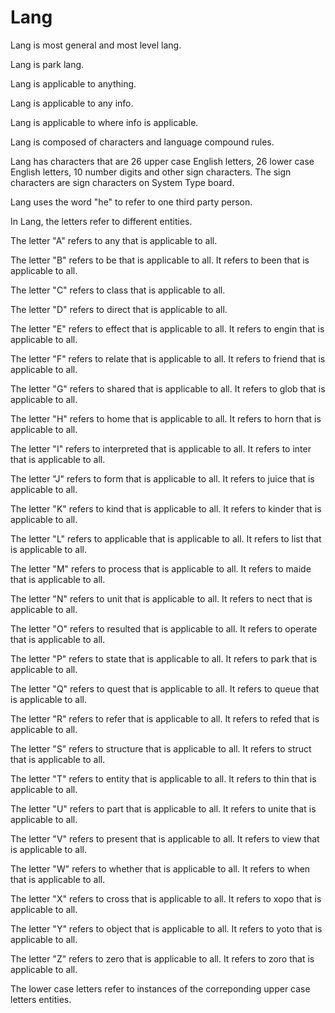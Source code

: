 # Lang

Lang is most general and most level lang.

Lang is park lang.

Lang is applicable to anything.

Lang is applicable to any info.

Lang is applicable to where info is applicable.

Lang is composed of characters and language compound rules.

Lang has characters that are 26 upper case English letters, 26 lower case English letters, 10 number digits and other sign characters.
The sign characters are sign characters on System Type board.

Lang uses the word "he" to refer to one third party person.

In Lang, the letters refer to different entities.

The letter "A" refers to any that is applicable to all.

The letter "B" refers to be that is applicable to all.
It refers to been that is applicable to all.

The letter "C" refers to class that is applicable to all.

The letter "D" refers to direct that is applicable to all.

The letter "E" refers to effect that is applicable to all.
It refers to engin that is applicable to all.

The letter "F" refers to relate that is applicable to all.
It refers to friend that is applicable to all.

The letter "G" refers to shared that is applicable to all.
It refers to glob that is applicable to all.

The letter "H" refers to home that is applicable to all.
It refers to horn that is applicable to all.

The letter "I" refers to interpreted that is applicable to all.
It refers to inter that is applicable to all.

The letter "J" refers to form that is applicable to all.
It refers to juice that is applicable to all.

The letter "K" refers to kind that is applicable to all.
It refers to kinder that is applicable to all.

The letter "L" refers to applicable that is applicable to all.
It refers to list that is applicable to all.

The letter "M" refers to process that is applicable to all.
It refers to maide that is applicable to all.

The letter "N" refers to unit that is applicable to all.
It refers to nect that is applicable to all.

The letter "O" refers to resulted that is applicable to all.
It refers to operate that is applicable to all.

The letter "P" refers to state that is applicable to all.
It refers to park that is applicable to all.

The letter "Q" refers to quest that is applicable to all.
It refers to queue that is applicable to all.

The letter "R" refers to refer that is applicable to all.
It refers to refed that is applicable to all.

The letter "S" refers to structure that is applicable to all.
It refers to struct that is applicable to all.

The letter "T" refers to entity that is applicable to all.
It refers to thin that is applicable to all.

The letter "U" refers to part that is applicable to all.
It refers to unite that is applicable to all.

The letter "V" refers to present that is applicable to all.
It refers to view that is applicable to all.

The letter "W" refers to whether that is applicable to all.
It refers to when that is applicable to all.

The letter "X" refers to cross that is applicable to all.
It refers to xopo that is applicable to all.

The letter "Y" refers to object that is applicable to all.
It refers to yoto that is applicable to all.

The letter "Z" refers to zero that is applicable to all.
It refers to zoro that is applicable to all.

The lower case letters refer to instances of the correponding upper case letters entities.